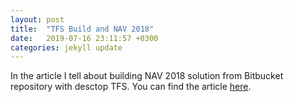 ```yaml
---
layout: post
title:  "TFS Build and NAV 2018"
date:   2019-07-16 23:11:57 +0300
categories: jekyll update
---
```


In the article I tell about building NAV 2018 solution from Bitbucket repository with desctop TFS. You can find the article [here][medium-link].

[medium-link]: https://medium.com/@cheremisin_k/tfs-build-and-nav-2018-5f0b830afd8d